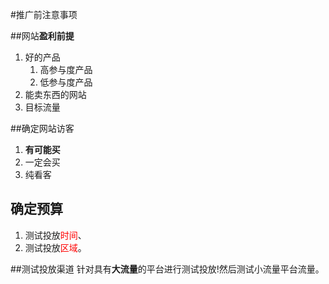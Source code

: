 #推广前注意事项

##网站**盈利前提**

1. 好的产品
    1. 高参与度产品
    2. 低参与度产品
2. 能卖东西的网站
3. 目标流量

##确定网站访客
1. **有可能买**
2. 一定会买
3. 纯看客


## 确定预算
1. 测试投放<font color=red >时间</font>、 
2. 测试投放<font color=red >区域</font>。

##测试投放渠道
针对具有**大流量**的平台进行测试投放!然后测试小流量平台流量。




